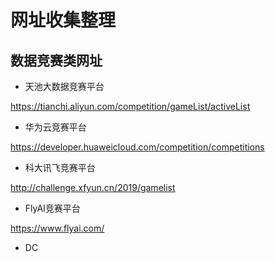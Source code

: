 
# 网址收集整理

## 数据竞赛类网址

- 天池大数据竞赛平台

https://tianchi.aliyun.com/competition/gameList/activeList

- 华为云竞赛平台

https://developer.huaweicloud.com/competition/competitions

- 科大讯飞竞赛平台

http://challenge.xfyun.cn/2019/gamelist

- FlyAI竞赛平台

https://www.flyai.com/

- DC
